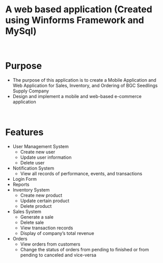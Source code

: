 # A web based application (Created using Winforms Framework and MySql)
  
<br/>

# Purpose
  - The purpose of this application is to create a Mobile Application and Web Application for Sales, Inventory, and Ordering 
    of BGC Seedlings Supply Company
  - Design and implement a mobile and web-based e-commerce application
  
<br/>
  
# Features
  - User Management System 
    - Create new user  
    - Update user information
    - Delete user 
  - Notification System 
    - View all records of performance, events, and transactions 
  - Login Form
  - Reports 
  - Inventory System 
    - Create new product
    - Update certain product
    - Delete product 
  - Sales System 
    - Generate a sale
    - Delete sale 
    - View transaction records 
    - Display of company’s total revenue
  - Orders 
    - View orders from customers  
    - Change the status of orders from pending to finished or from pending to canceled and vice-versa 

   
